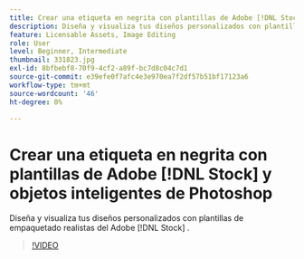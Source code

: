 ```yaml
---
title: Crear una etiqueta en negrita con plantillas de Adobe [!DNL Stock] y objetos inteligentes de Photoshop
description: Diseña y visualiza tus diseños personalizados con plantillas de empaquetado realistas de Adobe [!DNL Stock]
feature: Licensable Assets, Image Editing
role: User
level: Beginner, Intermediate
thumbnail: 331823.jpg
exl-id: 8bfbebf8-70f9-4cf2-a89f-bc7d8c04c7d1
source-git-commit: e39efe0f7afc4e3e970ea7f2df57b51bf17123a6
workflow-type: tm+mt
source-wordcount: '46'
ht-degree: 0%

---
```


# Crear una etiqueta en negrita con plantillas de Adobe [!DNL Stock] y objetos inteligentes de Photoshop

Diseña y visualiza tus diseños personalizados con plantillas de empaquetado realistas del Adobe [!DNL Stock]    .

>[!VIDEO](https://video.tv.adobe.com/v/331823?hidetitle=true)
